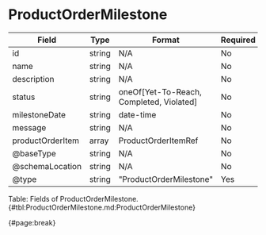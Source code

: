 <!--
    ATTENTION: This file was generated via gradle!
               Do NOT manually edit this file! Any such changes will be overwritten!
-->

# ProductOrderMilestone

| Field | Type | Format | Required |
| ------- | ------- | ------- | --- |
| id | string | N/A | No |
| name | string | N/A | No |
| description | string | N/A | No |
| status | string | oneOf[Yet-To-Reach, Completed, Violated] | No |
| milestoneDate | string | date-time | No |
| message | string | N/A | No |
| productOrderItem | array | ProductOrderItemRef | No |
| @baseType | string | N/A | No |
| @schemaLocation | string | N/A | No |
| @type | string | "ProductOrderMilestone" | Yes |

Table: Fields of ProductOrderMilestone. {#tbl:ProductOrderMilestone.md:ProductOrderMilestone}

{#page:break}
